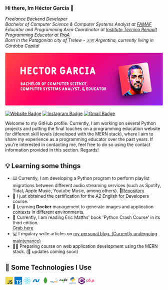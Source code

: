 ### Hi there, Im Héctor García 👋

<p><em>Freelance Backend Developer<br>Bachelor of Computer Science & Computer Systems Analyst at <a href="https://www.famaf.unc.edu.ar/">FAMAF</a></br>Educator and Programming Area Coordinator at <a href="https://itr.edu.ar/">Instituto Técnico Renault</a><br>Programming Educator at <a href="#">ProA</a><br>Born in the Patagonian city of Trelew - 🇦🇷 Argentina, currently living in Córdoba Capital</em></p>

<img src="https://github.com/hectorgarciatw/hectorgarciatw/blob/main/git_banner.png?raw=true" alt="">

<!--[![Linkedin Badge](https://img.shields.io/badge/-jlim-blue?style=flat&logo=Linkedin&logoColor=white&link=)](https://) -->
[![Website Badge](https://img.shields.io/badge/-hectorgarcial.vercel.app-47CCCC?style=flat&logo=Google-Chrome&logoColor=white&link=https://hectorgarcia.vercel.app)](https://hectorgarcia.vercel.app)
[![Instagram Badge](https://img.shields.io/badge/-@__hectortapa.garcia-purple?style=flat&logo=instagram&logoColor=white&link=https://instagram.com/_hectortapa.garcia/)](https://instagram.com/_hectortapa.garcia)
[![Gmail Badge](https://img.shields.io/badge/-dreamallica-c14438?style=flat&logo=Gmail&logoColor=white&link=mailto:dreamallica@gmail.com)](mailto:dreamallica@gmail.com)

Welcome to my GitHub profile. Currently, I am working on several Python projects and putting the final touches on a programming education website for different skill levels (developed with the MERN stack), where I aim to share my experience as a programming educator over the past years. If you're interested in contacting me, feel free to do so using the contact information provided in this section. Regards!

<h2>💡 Learning some things</h2>
<ul>
<li>⌨️ Currently, I am developing a Python program to perform playlist migrations between different audio streaming services (such as Spotify, Tidal, Apple Music, Youtube Music, among others). 👀<a href="https://github.com/hectorgarciatw/playMigrate">Repository</a></li>
<li>📒 I just obtained the certification for the A2 English for Developers course.</li>
<li>🌱 Learning <strong>Docker</strong> management to generate images and application contexts in different environments.</li>
<li>📖 Currently, I am reading Eric Matths' book 'Python Crash Course' in its third edition.</li> <a href="https://www.amazon.es/Python-Crash-Course-Eric-Matthes/dp/1593279280">Grab here</a>
<li>💻 I regulary write articles on <a href="#">my personal blog. (Currently undergoing maintenance)</a></li>
<li>🧑‍💻️ Preparing course on web application development using the MERN stack. (👀 updates coming soon)</li>
</ul>

<h2>🧰 Some Technologies I Use</h2>
<p align="left">
<img src="https://raw.githubusercontent.com/devicons/devicon/master/icons/javascript/javascript-original.svg" alt="javascript" width="25" height="25" />
<img src="https://raw.githubusercontent.com/devicons/devicon/master/icons/typescript/typescript-original.svg" alt="typescript" width="25" height="25" />
<img src="https://raw.githubusercontent.com/devicons/devicon/master/icons/react/react-original.svg" alt="typescript" width="25" height="25" />
<img src="https://raw.githubusercontent.com/devicons/devicon/master/icons/dot-net/dot-net-original.svg" alt=".NET" width="25" height="25" />
<img src="https://raw.githubusercontent.com/devicons/devicon/master/icons/mongodb/mongodb-original.svg" alt="mongodb" width="25" height="25" />
<img src="https://raw.githubusercontent.com/devicons/devicon/master/icons/mysql/mysql-original-wordmark.svg" alt="mysql" width="25" height="25" />
<img src="https://raw.githubusercontent.com/devicons/devicon/master/icons/nodejs/nodejs-original-wordmark.svg" alt="nodejs" width="25" height="25" />
<img src="https://raw.githubusercontent.com/devicons/devicon/master/icons/python/python-original-wordmark.svg" alt="python" width="25" height="25" />
<img src="https://raw.githubusercontent.com/devicons/devicon/master/icons/csharp/csharp-original.svg" alt="python" width="25" height="25" />
<img src="https://raw.githubusercontent.com/devicons/devicon/master/icons/p5js/p5js-original.svg" alt="python" width="25" height="25" />
</p>

